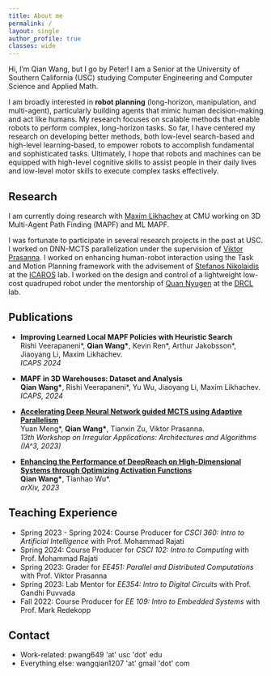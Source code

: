 ```yaml
---
title: About me
permalink: /
layout: single
author_profile: true
classes: wide
---
```


Hi, I’m Qian Wang, but I go by Peter! I am a Senior at the University of Southern California (USC) studying Computer Engineering and Computer Science and Applied Math.

I am broadly interested in **robot planning** (long-horizon, manipulation, and multi-agent), particularly building agents that mimic human decision-making and act like humans. My research focuses on scalable methods that enable robots to perform complex, long-horizon tasks. So far, I have centered my research on developing better methods, both low-level search-based and high-level learning-based, to empower robots to accomplish fundamental and sophisticated tasks. Ultimately, I hope that robots and machines can be equipped with high-level cognitive skills to assist people in their daily lives and low-level motor skills to execute complex tasks effectively.

<!-- ## Bulletin

- Finish the work on *Guided Object Placement Sampling for Efficient Geometric Task-and-Motion Planning* before April 30th.
- Start working on *Multi-Core Acceleration of DNN-guided Tree-Parallel MCTS using Adaptive Parallelism*.
- Continue working on *Enhancing the Performance of DeepReach on High-Dimensional Systems through Activation Function Optimization*.
- Learn deep and multi-agent reinforcement learning.
- Learn Stanford's [CS223A - Introduction to Robotics](https://see.stanford.edu/course/cs223a) class.
- Continue replenishing my [wiki page](myWiki). -->

## Research

I am currently doing research with [Maxim Likhachev](https://www.ri.cmu.edu/ri-faculty/maxim-likhachev/) at CMU working on 3D Multi-Agent Path Finding (MAPF) and ML MAPF. 

I was fortunate to participate in several research projects in the past at USC. I worked on DNN-MCTS parallelization under the supervision of [Viktor Prasanna](https://sites.usc.edu/prasanna/). I worked on enhancing human-robot interaction using the Task and Motion Planning framework with the advisement of [Stefanos Nikolaidis](https://stefanosnikolaidis.net/) at the [ICAROS](http://icaros.usc.edu/) lab. I worked on the design and control of a lightweight low-cost quadruped robot under the mentorship of [Quan Nyugen](https://viterbi.usc.edu/directory/faculty/Nguyen/Quan) at the [DRCL](https://sites.usc.edu/quann/) lab.

## Publications

- **Improving Learned Local MAPF Policies with Heuristic Search** <br>
  Rishi Veerapaneni\*, **Qian Wang\***, Kevin Ren\*, Arthur Jakobsson\*, Jiaoyang Li, Maxim Likhachev. <br>
  *ICAPS 2024*

- **MAPF in 3D Warehouses: Dataset and Analysis** <br>
  **Qian Wang\***, Rishi Veerapaneni\*, Yu Wu, Jiaoyang Li, Maxim Likhachev. <br>
  *ICAPS, 2024*

- [**Accelerating Deep Neural Network guided MCTS using Adaptive Parallelism**](https://arxiv.org/pdf/2310.05313.pdf) <br>
  Yuan Meng\*, **Qian Wang\***, Tianxin Zu, Viktor Prasanna. <br>
  *13th Workshop on Irregular Applications: Architectures and Algorithms (IA^3, 2023)*

- [**Enhancing the Performance of DeepReach on High-Dimensional Systems through Optimizing Activation Functions**](https://arxiv.org/abs/2312.17583) <br>
  **Qian Wang\***, Tianhao Wu\*. <br>
  *arXiv, 2023*

## Teaching Experience

- Spring 2023 - Spring 2024: Course Producer for *CSCI 360: Intro to Artificial Intelligence* with Prof. Mohammad Rajati
- Spring 2024: Course Producer for *CSCI 102: Intro to Computing* with Prof. Mohammad Rajati
- Spring 2023: Grader for *EE451: Parallel and Distributed Computations* with Prof. Viktor Prasanna
- Spring 2023: Lab Mentor for *EE354: Intro to Digital Circuits* with Prof. Gandhi Puvvada
- Fall 2022: Course Producer for *EE 109: Intro to Embedded Systems* with Prof. Mark Redekopp

<!-- ## Honors and Awards

- [**USC Provost's Research Fellowship**](https://undergrad.usc.edu/experience/research/undergrad_research/) (Spring 2023)
- [**W.V.T. Rusch Undergraduate Engineering Honors Program**](https://viterbiundergrad.usc.edu/ehp/)
- [**Center for Undergraduate Research in Viterbi Engineering (CURVE) Fellowship**](https://viterbiundergrad.usc.edu/research/curve/)
- **Dean's list** from Fall 2020 to Fall 2022
- **Academic Achievement Award** Spring 2021, Fall 2022 -->

<!-- ## Skills

- **+5 yrs**:
  - Python, Java, C/C++, JavaScript, HTML, Git
- **+2 yrs**:
  - MATLAB, LaTeX, R
  - Pytorch, PyBullet, CUDA, ROS, Linux -->

## Contact

- Work-related: pwang649 'at' usc 'dot' edu
- Everything else: wangqian1207 'at' gmail 'dot' com
